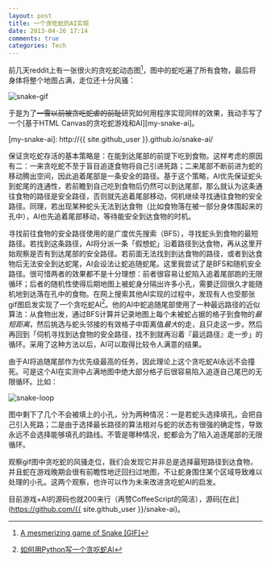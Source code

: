 ```yaml
---
layout: post
title: 一个贪吃蛇的AI实现
date: 2013-04-26 17:14
comments: true
categories: Tech
---
```


前几天reddit上有一张很火的贪吃蛇动态图[^snake-reddit]，图中的蛇吃遍了所有食物，最后将身体将整个地图占满，走位还十分风骚：

[^snake-reddit]: [A mesmerizing game of Snake [GIF]](http://www.reddit.com/r/woahdude/comments/1bycra/a_mesmerizing_game_of_snake_gif/)

![snake-gif](http://i.pyroc.at/russian-snake.gif)

于是为了<del>一雪以前被贪吃蛇虐的前耻</del>研究如何用程序实现同样的效果，我动手写了一个[基于HTML Canvas的贪吃蛇游戏和AI][my-snake-ai]。

[my-snake-ai]: http://{{ site.github_user }}.github.io/snake-ai/

<!-- more -->

保证贪吃蛇存活的基本策略是：在能到达尾部的前提下吃到食物。这样考虑的原因有二：一来贪吃蛇不至于盲目追逐食物将自己引进死路；二来尾部不断前进为蛇的移动腾出空间，因此追着尾部是一条安全的路径。基于这个策略，AI优先保证蛇头到蛇尾的连通性，若前瞻到自己吃到食物后仍然可以到达尾部，那么就认为这条通往食物的路径是安全路径，否则就先追着尾部移动，伺机继续寻找通往食物的安全路径。同理，若出现某种蛇头无法到达食物（比如食物落在被一部分身体围起来的孔中），AI也先追着尾部移动，等待能安全到达食物的时机。

寻找前往食物的安全路径使用的是广度优先搜索（BFS），寻找蛇头到食物的最短路径。若找到这条路径，AI将分派一条「假想蛇」沿着路径到达食物，再从这里开始观察是否有到达尾部的安全路径。若前面无法找到到达食物的路径，或者到达食物后无法安全到达蛇尾，AI会设法让蛇追随蛇尾。这里我尝试了是BFS和随机安全路径。很可惜两者的效果都不是十分理想：前者很容易让蛇陷入追着尾部跑的无限循环；后者的随机性使得后期地图上被蛇身分隔出许多小孔，需要迂回很久才能随机地到达落在孔中的食物。在网上搜索其他AI实现的过程中，发现有人也受那张gif图启发实现了一个贪吃蛇AI[^hawstein]。他的AI中蛇追随尾部使用了一种最远路径的近似算法：从食物出发，通过BFS计算并记录地图上每个未被蛇占据的格子到食物的*最短距离*，然后挑选与蛇头邻接的有效格子中距离值*最大*的走，且只走这一步。然后再回到「伺机寻找到达食物的安全路径，找不到就再沿着『最远路径』走一步」的循环。采用了这种方法以后，AI可以取得比较令人满意的结果。

由于AI将追随尾部作为优先级最高的任务，因此理论上这个贪吃蛇AI永远不会撞死。可是这个AI在实测中占满地图中绝大部分格子后很容易陷入追逐自己尾巴的无限循环。比如：

![snake-loop](http://i.pyroc.at/snake-loop.png)

图中剩下了几个不会被填上的小孔，分为两种情况：一是若蛇头选择填孔，会把自己引入死路；二是由于选择最长路径的算法相对与蛇的状态有很强的确定性，导致永远不会选择能够填孔的路线。不管是哪种情况，蛇都会为了陷入追逐尾部的无限循环。

观察gif图中贪吃蛇的风骚走位，我们会发现它并非总是选择最短路径到达食物，并且蛇在游戏晚期会很有前瞻性地迂回扫过地图，不让蛇身围住某个区域导致难以处理的小孔。这两个观察，也许可以作为未来改进贪吃蛇AI的启发。

目前游戏+AI的源码也就200来行（再赞CoffeeScript的简洁），源码[在此](https://github.com/{{ site.github_user }}/snake-ai)。

[^hawstein]: [如何用Python写一个贪吃蛇AI](http://hawstein.com/posts/snake-ai.html)

